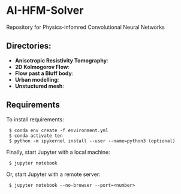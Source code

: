 # AI-HFM-Solver
Repository for Physics-infomred Convolutional Neural Networks

## Directories:

- **Anisotropic Resistivity Tomography**: 
- **2D Kolmogorov Flow**: 
- **Flow past a Bluff body**: 
- **Urban modelling**: 
- **Unstuctured mesh**: 

## Requirements

To install requirements:

```setup
 $ conda env create -f environment.yml 
 $ conda activate ten
 $ python -m ipykernel install --user --name=python3 (optional)
```

Finally, start Jupyter with a local machine:

```start 
 $ jupyter notebook
```

Or, start Jupyter with a remote server:
```start 
 $ jupyter notebook --no-browser --port=<number>
```


